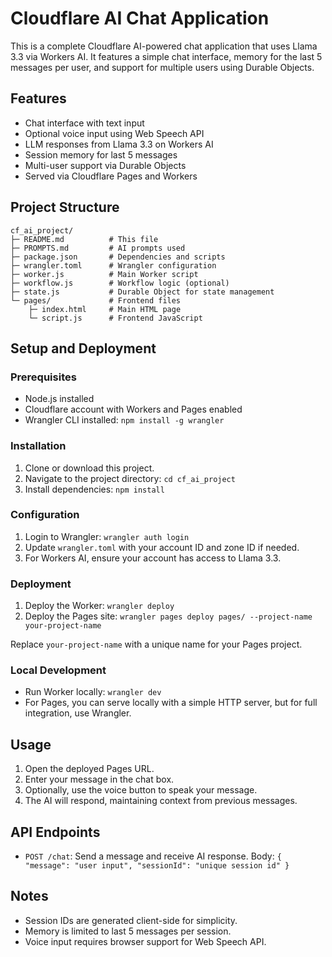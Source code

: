 # Cloudflare AI Chat Application

This is a complete Cloudflare AI-powered chat application that uses Llama 3.3 via Workers AI. It features a simple chat interface, memory for the last 5 messages per user, and support for multiple users using Durable Objects.

## Features

- Chat interface with text input
- Optional voice input using Web Speech API
- LLM responses from Llama 3.3 on Workers AI
- Session memory for last 5 messages
- Multi-user support via Durable Objects
- Served via Cloudflare Pages and Workers

## Project Structure

```
cf_ai_project/
├─ README.md          # This file
├─ PROMPTS.md         # AI prompts used
├─ package.json       # Dependencies and scripts
├─ wrangler.toml      # Wrangler configuration
├─ worker.js          # Main Worker script
├─ workflow.js        # Workflow logic (optional)
├─ state.js           # Durable Object for state management
└─ pages/             # Frontend files
    ├─ index.html     # Main HTML page
    └─ script.js      # Frontend JavaScript
```

## Setup and Deployment

### Prerequisites

- Node.js installed
- Cloudflare account with Workers and Pages enabled
- Wrangler CLI installed: `npm install -g wrangler`

### Installation

1. Clone or download this project.
2. Navigate to the project directory: `cd cf_ai_project`
3. Install dependencies: `npm install`

### Configuration

1. Login to Wrangler: `wrangler auth login`
2. Update `wrangler.toml` with your account ID and zone ID if needed.
3. For Workers AI, ensure your account has access to Llama 3.3.

### Deployment

1. Deploy the Worker: `wrangler deploy`
2. Deploy the Pages site: `wrangler pages deploy pages/ --project-name your-project-name`

Replace `your-project-name` with a unique name for your Pages project.

### Local Development

- Run Worker locally: `wrangler dev`
- For Pages, you can serve locally with a simple HTTP server, but for full integration, use Wrangler.

## Usage

1. Open the deployed Pages URL.
2. Enter your message in the chat box.
3. Optionally, use the voice button to speak your message.
4. The AI will respond, maintaining context from previous messages.

## API Endpoints

- `POST /chat`: Send a message and receive AI response. Body: `{ "message": "user input", "sessionId": "unique session id" }`

## Notes

- Session IDs are generated client-side for simplicity.
- Memory is limited to last 5 messages per session.
- Voice input requires browser support for Web Speech API.